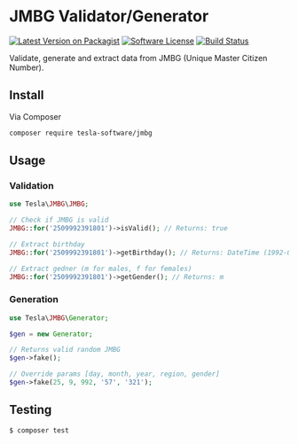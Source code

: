 # JMBG Validator/Generator

[![Latest Version on Packagist][ico-version]][link-packagist]
[![Software License][ico-license]](LICENSE.md)
[![Build Status][ico-travis]][link-travis]

Validate, generate and extract data from JMBG (Unique Master Citizen Number).

## Install

Via Composer

``` bash
composer require tesla-software/jmbg
```

## Usage

### Validation
``` php
use Tesla\JMBG\JMBG;

// Check if JMBG is valid
JMBG::for('2509992391801')->isValid(); // Returns: true

// Extract birthday
JMBG::for('2509992391801')->getBirthday(); // Returns: DateTime (1992-09-25)

// Extract gedner (m for males, f for females)
JMBG::for('2509992391801')->getGender(); // Returns: m
```

### Generation
``` php
use Tesla\JMBG\Generator;

$gen = new Generator;

// Returns valid random JMBG
$gen->fake();

// Override params [day, month, year, region, gender]
$gen->fake(25, 9, 992, '57', '321');
```

## Testing

``` bash
$ composer test
```

[ico-version]: https://img.shields.io/packagist/v/tesla-software/jmbg.svg?style=flat-square
[ico-license]: https://img.shields.io/badge/license-MIT-brightgreen.svg?style=flat-square
[ico-travis]: https://img.shields.io/travis/tesla-software/jmbg/master.svg?style=flat-square

[link-packagist]: https://packagist.com/packages/tesla-software/jmbg
[link-travis]: https://travis-ci.com/tesla-software/jmbg
